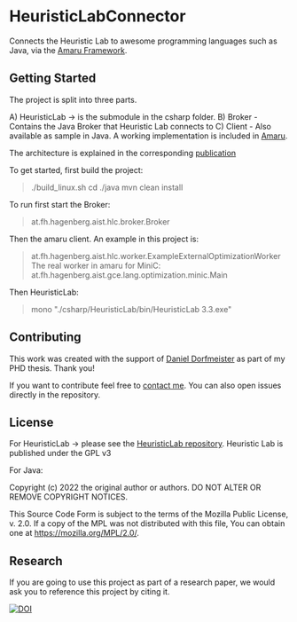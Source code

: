 # HeuristicLabConnector

Connects the Heuristic Lab to awesome programming languages such as Java, via the [Amaru Framework](amaru.dev).


## Getting Started

The project is split into three parts.

A) HeuristicLab -> is the submodule in the csharp folder.
B) Broker - Contains the Java Broker that Heuristic Lab connects to
C) Client - Also available as sample in Java. A working implementation is included in [Amaru](amaru.dev).

The architecture is explained in the corresponding [publication](https://dl.acm.org/doi/10.1145/3377929.3398103)

To get started, first build the project:
> ./build_linux.sh
> cd ./java
> mvn clean install

To run first start the Broker:
> at.fh.hagenberg.aist.hlc.broker.Broker

Then the amaru client. An example in this project is:
> at.fh.hagenberg.aist.hlc.worker.ExampleExternalOptimizationWorker
The real worker in amaru for MiniC:
> at.fh.hagenberg.aist.gce.lang.optimization.minic.Main

Then HeuristicLab:
> mono "./csharp/HeuristicLab/bin/HeuristicLab 3.3.exe"

## Contributing

This work was created with the support of [Daniel Dorfmeister](https://github.com/ddorfmeister/) as part of my PHD thesis. Thank you!

If you want to contribute feel free to [contact me](https://github.com/oliver-krauss). You can also open issues directly in the repository.

## License

For HeuristicLab -> please see the [HeuristicLab repository](https://github.com/heal-research/HeuristicLab/). Heuristic Lab is published under the GPL v3

For Java:

Copyright (c) 2022 the original author or authors. DO NOT ALTER OR REMOVE COPYRIGHT NOTICES.

This Source Code Form is subject to the terms of the Mozilla Public License, v. 2.0. If a copy of the MPL was not
distributed with this file, You can obtain one at https://mozilla.org/MPL/2.0/.

## Research

If you are going to use this project as part of a research paper, we would ask you to reference this project by citing
it.

[![DOI](https://zenodo.org/badge/342810786.svg)](https://zenodo.org/badge/latestdoi/342810786)

